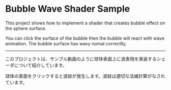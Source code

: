 # Bubble Wave Shader Sample

This project shows how to implement a shader that creates bubble effect on the sphere surface.

You can click the surface of the bubble then the bubble will react with wave animation. The bubble surface has wavy nomal correctlly.

--------------------------

このプロジェクトは、サンプル動画のように球体表面上に波表現を実装するシェーダについて紹介しています。

球体の表面をクリックすると波紋が発生します。波紋は適切な法線計算がなされています。
